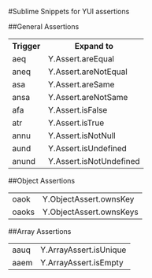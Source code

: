 #Sublime Snippets for YUI assertions

##General Assertions

<table>
    <tr>
        <th>Trigger</th>
        <th>Expand to</th>
    </tr>
    <tr>
        <td>aeq</td>
        <td>Y.Assert.areEqual</td>
    </tr>
    <tr>
        <td>aneq</td>
        <td>Y.Assert.areNotEqual</td>
    </tr>
    <tr>
        <td>asa</td>
        <td>Y.Assert.areSame</td>
    </tr>
    <tr>
        <td>ansa</td>
        <td>Y.Assert.areNotSame</td>
    </tr>
    <tr>
        <td>afa</td>
        <td>Y.Assert.isFalse</td>
    </tr>
    <tr>
        <td>atr</td>
        <td>Y.Assert.isTrue</td>
    </tr>
    <tr>
        <td>annu</td>
        <td>Y.Assert.isNotNull</td>
    </tr>
    <tr>
        <td>aund</td>
        <td>Y.Assert.isUndefined</td>
    </tr>
    <tr>
        <td>anund</td>
        <td>Y.Assert.isNotUndefined</td>
    </tr>
</table>

##Object Assertions

<table>
    <tr>
        <td>oaok</td>
        <td>Y.ObjectAssert.ownsKey</td>
    </tr>
    <tr>
        <td>oaoks</td>
        <td>Y.ObjectAssert.ownsKeys</td>
    </tr>
</table>

##Array Assertions

<table>
    <tr>
        <td>aauq</td>
        <td>Y.ArrayAssert.isUnique</td>
    </tr>
    <tr>
        <td>aaem</td>
        <td>Y.ArrayAssert.isEmpty</td>
    </tr>
</table>